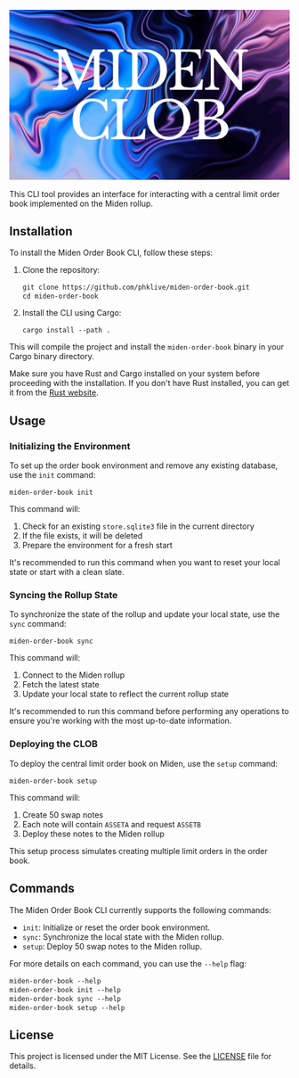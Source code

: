 ![Miden CLOB logo](assets/logo.jpeg)

This CLI tool provides an interface for interacting with a central limit order book implemented on the Miden rollup.

## Installation

To install the Miden Order Book CLI, follow these steps:

1. Clone the repository:
   ```
   git clone https://github.com/phklive/miden-order-book.git
   cd miden-order-book
   ```

2. Install the CLI using Cargo:
   ```
   cargo install --path .
   ```

This will compile the project and install the `miden-order-book` binary in your Cargo binary directory.

Make sure you have Rust and Cargo installed on your system before proceeding with the installation. If you don't have Rust installed, you can get it from the [Rust website](https://www.rust-lang.org/tools/install).

## Usage

### Initializing the Environment

To set up the order book environment and remove any existing database, use the `init` command:

```
miden-order-book init
```

This command will:
1. Check for an existing `store.sqlite3` file in the current directory
2. If the file exists, it will be deleted
3. Prepare the environment for a fresh start

It's recommended to run this command when you want to reset your local state or start with a clean slate.

### Syncing the Rollup State

To synchronize the state of the rollup and update your local state, use the `sync` command:

```
miden-order-book sync
```

This command will:
1. Connect to the Miden rollup
2. Fetch the latest state
3. Update your local state to reflect the current rollup state

It's recommended to run this command before performing any operations to ensure you're working with the most up-to-date information.

### Deploying the CLOB

To deploy the central limit order book on Miden, use the `setup` command:

```
miden-order-book setup
```

This command will:
1. Create 50 swap notes
2. Each note will contain `ASSETA` and request `ASSETB`
3. Deploy these notes to the Miden rollup

This setup process simulates creating multiple limit orders in the order book.

## Commands

The Miden Order Book CLI currently supports the following commands:

- `init`: Initialize or reset the order book environment.
- `sync`: Synchronize the local state with the Miden rollup.
- `setup`: Deploy 50 swap notes to the Miden rollup.

For more details on each command, you can use the `--help` flag:

```
miden-order-book --help
miden-order-book init --help
miden-order-book sync --help
miden-order-book setup --help
```

## License

This project is licensed under the MIT License. See the [LICENSE](LICENSE) file for details.
